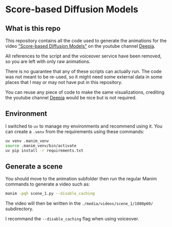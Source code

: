 # Score-based Diffusion Models

## What is this repo

This repository contains all the code used to generate the animations for the video ["Score-based Diffusion Models"](https://www.youtube.com/watch?v=lUljxdkolK8) on the youtube channel [Deepia](https://www.youtube.com/@Deepia-ls2fo).

All references to the script and the voiceover service have been removed, so you are left with only raw animations.

There is no guarantee that any of these scripts can actually run. The code was not meant to be re-used, so it might need some external data in some places that I may or may not have put in this repository.

You can reuse any piece of code to make the same visualizations, crediting the youtube channel [Deepia](https://www.youtube.com/@Deepia-ls2fo) would be nice but is not required.

## Environment

I switched to ``uv`` to manage my environments and recommend using it.
You can create a ``.venv`` from the requirements using these commands:
```bash
uv venv .manim_venv
source .manim_venv/bin/activate  
uv pip install -r requirements.txt
```

## Generate a scene

You should move to the animation subfolder then run the regular Manim commands to generate a video such as:

```bash
manim -pqh scene_1.py --disable_caching
```

The video will then be written in the ``./media/videos/scene_1/1080p60/`` subdirectory.

I recommand the ``--disable_caching`` flag when using voiceover.
